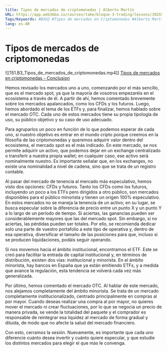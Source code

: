 ```yaml
---
title: Tipos de mercados de criptomonedas | Alberto Martín
URL: https://app.web3mba.io/courses/take/bloque-3-trading/lessons/39255426-2-6-tipos-de-mercados-de-criptomonedas-alberto-martin
Tags/Keywords: #B3U2 #Tipos de mercados en Criptomonedas #Alberto Martín
lang: es-AR
---
```

# Tipos de mercados de criptomonedas
![[151.B3_Tipos_de_mercados_de_criptomonedas.mp4]]
[Tipos de mercados en criptomonedas - Conclusion](https://app.web3mba.io?wvideo=9mzkjkiir9)

Hemos revisado los mercados uno a uno, comenzando por el más sencillo, que es el mercado spot, ya que la mayoría de vosotros empezaréis en el ecosistema a través de él. A partir de ahí, hemos comentado brevemente sobre los mercados apalancados, como los CFDs y los futuros. Luego, hemos abordado el tema de los ETFs y, para finalizar, hemos hablado sobre el mercado OTC. Cada uno de estos mercados tiene su propia tipología de uso, su público objetivo y su caso de uso adecuado.

Para agruparlos un poco en función de lo que podemos esperar de cada uno, si nuestro objetivo es entrar en el mundo cripto porque creemos en la filosofía de las criptomonedas y queremos adquirir valor dentro del ecosistema, el mercado spot es el más indicado. En este mercado, se nos permite adquirir un activo, que podemos dejar en un exchange centralizado o transferir a nuestra propia wallet; en cualquier caso, ese activo será nominalmente nuestro. Es importante señalar que, en los exchanges, no existe una nominalidad a nivel de cadena, sino que se trata de un registro contable.

Al pasar del mercado de tenencia al mercado más especulativo, hemos visto dos opciones: CFDs y futuros. Tanto los CFDs como los futuros, incluyendo un poco a los ETFs pero dirigidos a otro público, son mercados disponibles para el público minorista y tienen un origen 100% especulativo. En estos mercados no se maneja la tenencia de un activo; en su lugar, se busca especular sobre la diferencia de precio entre un punto X y un punto Y a lo largo de un período de tiempo. Si aciertas, las ganancias pueden ser considerablemente mayores que las del mercado spot. Sin embargo, si no aciertas, las pérdidas pueden ser totales. Por ello, se recomienda dedicar solo una parte de vuestro portafolio a este tipo de operativa y, dentro de esa operativa, diversificar el tamaño de las posiciones para que, incluso si se producen liquidaciones, podáis seguir operando.

Si nos movemos hacia el ámbito institucional, encontramos el ETF. Este se creó para facilitar la entrada de capital institucional y, en términos de distribución, existen dos vías: institucional y minorista. En el ámbito minorista, hay bancos en España que ya están emitiendo ETFs, y a medida que avance la regulación, esta tendencia se volverá cada vez más generalizada.

Por último, hemos comentado el mercado OTC. Al hablar de este mercado, nos alejamos completamente del ámbito minorista. Se trata de un mercado completamente institucionalizado, centrado principalmente en compras al por mayor. Cuando deseas realizar una compra al por mayor, no quieres mover el mercado ni crear fluctuaciones, por lo que se negocia un precio de manera privada, se vende la totalidad del paquete y el comprador es responsable de reintegrar esa liquidez al mercado de forma gradual y diluida, de modo que no afecte la salud del mercado financiero.

Con esto, cerramos la sesión. Nuevamente, es importante que cada uno diferencie cuánto desea invertir y cuánto quiere especular, y que estudie los distintos mercados para elegir el que más le convenga.
